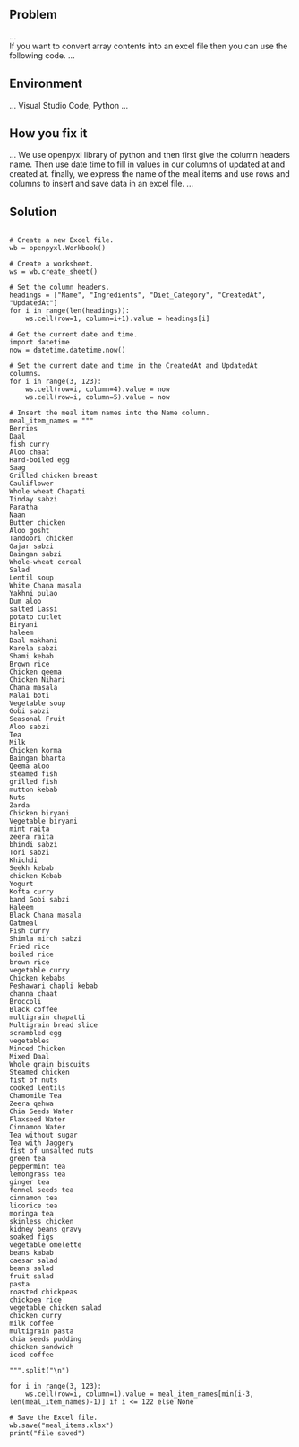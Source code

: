 ## Problem
...  
If you want to convert array contents into an excel file then you can use the following code.  ...

## Environment
... Visual Studio Code, Python ...

## How you fix it
... We use openpyxl library of python and then first give the column headers name. Then use date time to fill in values in our columns of updated at and created at. finally, we express the name of the meal items and use rows and columns to insert and save data in an excel file.
 ...

## Solution
```import openpyxl

# Create a new Excel file.
wb = openpyxl.Workbook()

# Create a worksheet.
ws = wb.create_sheet()

# Set the column headers.
headings = ["Name", "Ingredients", "Diet_Category", "CreatedAt", "UpdatedAt"]
for i in range(len(headings)):
    ws.cell(row=1, column=i+1).value = headings[i]

# Get the current date and time.
import datetime
now = datetime.datetime.now()

# Set the current date and time in the CreatedAt and UpdatedAt columns.
for i in range(3, 123):
    ws.cell(row=i, column=4).value = now
    ws.cell(row=i, column=5).value = now

# Insert the meal item names into the Name column.
meal_item_names = """
Berries
Daal
fish curry
Aloo chaat
Hard-boiled egg
Saag
Grilled chicken breast
Cauliflower
Whole wheat Chapati
Tinday sabzi
Paratha
Naan
Butter chicken
Aloo gosht
Tandoori chicken
Gajar sabzi
Baingan sabzi
Whole-wheat cereal
Salad
Lentil soup
White Chana masala
Yakhni pulao
Dum aloo
salted Lassi
potato cutlet
Biryani
haleem
Daal makhani
Karela sabzi
Shami kebab
Brown rice
Chicken qeema
Chicken Nihari
Chana masala
Malai boti
Vegetable soup
Gobi sabzi
Seasonal Fruit
Aloo sabzi
Tea
Milk
Chicken korma
Baingan bharta
Qeema aloo
steamed fish
grilled fish
mutton kebab
Nuts
Zarda
Chicken biryani
Vegetable biryani
mint raita
zeera raita
bhindi sabzi
Tori sabzi
Khichdi
Seekh kebab
chicken Kebab
Yogurt
Kofta curry
band Gobi sabzi
Haleem
Black Chana masala
Oatmeal
Fish curry
Shimla mirch sabzi
Fried rice
boiled rice
brown rice
vegetable curry
Chicken kebabs
Peshawari chapli kebab
channa chaat
Broccoli
Black coffee
multigrain chapatti
Multigrain bread slice
scrambled egg
vegetables
Minced Chicken
Mixed Daal
Whole grain biscuits
Steamed chicken
fist of nuts
cooked lentils
Chamomile Tea
Zeera qehwa
Chia Seeds Water
Flaxseed Water
Cinnamon Water
Tea without sugar
Tea with Jaggery
fist of unsalted nuts
green tea
peppermint tea
lemongrass tea
ginger tea
fennel seeds tea
cinnamon tea
licorice tea
moringa tea
skinless chicken
kidney beans gravy
soaked figs
vegetable omelette
beans kabab
caesar salad
beans salad
fruit salad
pasta
roasted chickpeas
chickpea rice
vegetable chicken salad
chicken curry
milk coffee
multigrain pasta
chia seeds pudding
chicken sandwich
iced coffee

""".split("\n")

for i in range(3, 123):
    ws.cell(row=i, column=1).value = meal_item_names[min(i-3, len(meal_item_names)-1)] if i <= 122 else None

# Save the Excel file.
wb.save("meal_items.xlsx")
print("file saved")
```

